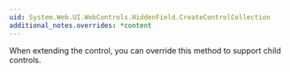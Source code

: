 ```yaml
---
uid: System.Web.UI.WebControls.HiddenField.CreateControlCollection
additional_notes.overrides: *content
---
```


<p>When extending the <xref href="System.Web.UI.WebControls.HiddenField"></xref> control, you can override this method to support child controls.</p>


